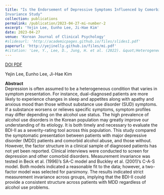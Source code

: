 ```yaml
---
title: "Is the Endorsement of Depressive Symptoms Influenced by Comorbid Alcohol Problems? A Measurement
Invariance Study"
collection: publications
permalink: /publication/2023-04-27-mi-number-2
excerpt: 'Yejin Lee, Eunho Lee, Ji-Hae Kim'
date: 2023-04-27
venue: 'Korean Journal of Clinical Psychology'
#slidesurl: 'http://academicpages.github.io/files/slides1.pdf'
paperurl: 'http://yejinelly.github.io/files/mi.pdf'
#citation: 'Lee, Y., Lee, D., Jung, H. et al. (2022). &quot;Heterogeneous early illness courses of Korean patients with bipolar disorders: replication of the staging model.&quot; <i>BMC Psychiatry</i>. 22, 684.'
---
```


<a class="btn btn-outline-primary btn-page-header" href="https://doi.org/https://doi.org/10.15842/kjcp.2023.42.2.003" target="_blank" rel="noopener">
  DOI
</a>
<a class="btn btn-outline-primary btn-page-header" href="https://yejinelly.github.io/files/mi.pdf" target="_blank" rel="noopener">
  PDF
</a>

Yejin Lee, Eunho Lee, Ji-Hae Kim <br>

**Abstract**<br>
Depression is often assumed to be a heterogeneous condition that varies in symptom presentation. For instance, dual-diagnosed patients are more likely to experience changes in sleep and appetites along with apathy and anxious mood than those without substance use disorder (SUD) symptoms. If a substance worsens or relieves specific symptoms, symptom profiles may differ depending on the alcohol use status. The high prevalence of alcohol use disorders in the Korean population may greatly improve our understanding of its etiology. It is both timely and necessary to evaluate the BDI-II as a severity-rating tool across this population. This study compared the symptomatic presentation between patients with major depressive disorder (MDD) patients and comorbid alcohol abuse, and those without. However, the factor structure in a clinical sample of diagnosed patients has not yet been reported. Clinical interviews were conducted to screen for depression and other comorbid disorders. Measurement invariance was tested in Beck et al. (1996)’s SA-C model and Buckley et al. (2001)’s C-A-S model.
Both models indicated a reasonable fit to the data; however, a two-factor model was selected for parsimony. The results indicated strict measurement invariance across groups, implying that the BDI-II could provide a consistent structure across patients with MDD regardless of alcohol use problems.